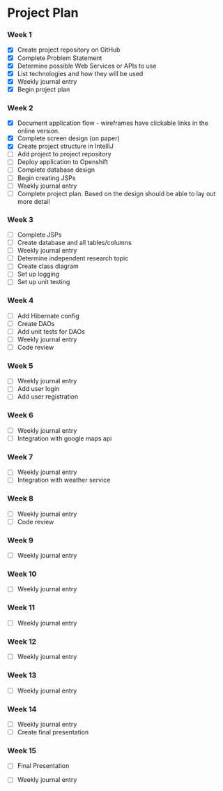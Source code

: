 # Project Plan

### Week 1
- [X] Create project repository on GitHub
- [X] Complete Problem Statement
- [X] Determine possible Web Services or APIs to use
- [X] List technologies and how they will be used
- [X] Weekly journal entry
- [X] Begin project plan

### Week 2
- [X] Document application flow - wireframes have clickable links in the online version.
- [X] Complete screen design (on paper)
- [X] Create project structure in IntelliJ
- [ ] Add project to project repository
- [ ] Deploy application to Openshift
- [ ] Complete database design
- [ ] Begin creating JSPs
- [ ] Weekly journal entry
- [ ] Complete project plan. Based on the design should be able to lay out more detail

### Week 3
- [ ] Complete JSPs
- [ ] Create database and all tables/columns
- [ ] Weekly journal entry
- [ ] Determine independent research topic
- [ ] Create class diagram
- [ ] Set up logging
- [ ] Set up unit testing

### Week 4
- [ ] Add Hibernate config
- [ ] Create DAOs
- [ ] Add unit tests for DAOs
- [ ] Weekly journal entry
- [ ] Code review

### Week 5

- [ ] Weekly journal entry
- [ ] Add user login
- [ ] Add user registration

### Week 6
- [ ] Weekly journal entry
- [ ] Integration with google maps api

### Week 7
- [ ] Weekly journal entry
- [ ] Integration with weather service

### Week 8
- [ ] Weekly journal entry
- [ ] Code review

### Week 9
- [ ] Weekly journal entry

### Week 10
- [ ] Weekly journal entry

### Week 11
- [ ] Weekly journal entry

### Week 12
- [ ] Weekly journal entry

### Week 13
- [ ] Weekly journal entry

### Week 14
- [ ] Weekly journal entry
- [ ] Create final presentation

### Week 15
- [ ] Final Presentation
- [ ] Weekly journal entry









